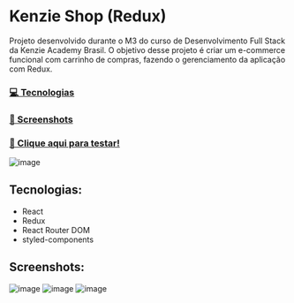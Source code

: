 # Kenzie Shop (Redux)

Projeto desenvolvido durante o M3 do curso de Desenvolvimento Full Stack da Kenzie Academy Brasil. O objetivo desse projeto é criar um e-commerce funcional com carrinho de compras, fazendo o gerenciamento da aplicação com Redux.

### [💻 Tecnologias](#tecnologias)
 
### [📸 Screenshots](#screenshots)

### [🏁 Clique aqui para testar!](https://react-entrega-s3-kenzieshop-fidelmarques-git-main-fidelmarques.vercel.app/)

![image](https://user-images.githubusercontent.com/98785969/182213268-e2d7467f-c3f5-4ad3-80e8-49bbaa52ee70.png)

## Tecnologias:
* React
* Redux
* React Router DOM
* styled-components

## Screenshots:

![image](https://user-images.githubusercontent.com/98785969/182213627-20dc640a-dfb1-416e-8983-b298c239ff2a.png)
![image](https://user-images.githubusercontent.com/98785969/182213758-43501bd1-959f-442a-a2f6-2f00184f899e.png)
![image](https://user-images.githubusercontent.com/98785969/182213822-7b2e5e0a-9e30-4db1-be58-c4ef9b02d9a6.png)




